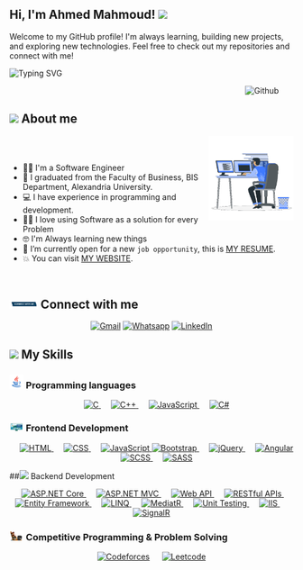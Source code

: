 <h2> Hi, I'm Ahmed Mahmoud! <img src="https://media.giphy.com/media/mGcNjsfWAjY5AEZNw6/giphy.gif" width="50"></h2>
Welcome to my GitHub profile!  
I'm always learning, building new projects, and exploring new technologies.  
Feel free to check out my repositories and connect with me!
<!-- <p align="center">
  <a href="https://git.io/typing-svg"><img src="https://readme-typing-svg.demolab.com?font=Fira+Code&pause=1000&color=D2A306&center=true&vCenter=true&random=false&width=600&lines=Passionate+Software +Developer;Always+learning+new+things;Using+Software+as+a+solution+for+every+Problem;Constantly+Exploring+New+Horizons;Every+Day+is+a+New+Opportunity+to+Learn+and+Grow;Innovative+Solutions,+Driven+by+Technology" alt="Typing SVG" /></a>
</p>
# Welcome to My Project 👋
 -->

![Typing SVG](https://readme-typing-svg.demolab.com?font=Fira+Code&pause=1000&color=D2A306&center=true&vCenter=true&width=600&repeat=true&lines=Passionate+Software+Developer;Always+learning+new+things;Using+Software+as+a+solution+for+every+Problem;Constantly+Exploring+New+Horizons;Every+Day+is+a+New+Opportunity+to+Learn+and+Grow;Innovative+Solutions,+Driven+by+Technology)

<img width="17%" align="right" alt="Github" src="https://user-images.githubusercontent.com/48678280/88862734-4903af80-d201-11ea-968b-9c939d88a37c.gif" />
<br>

## <img src = "https://i.pinimg.com/originals/3f/7e/4e/3f7e4eff7c96e9fe4b8b4b1ff3f7bdb5.gif" width = 6.5%> About me

<img align="right" src="https://github.com/ahmed-elgihamy/ahmed-elgihamy/blob/main/Images/Right_Side.gif?raw=true" width=30%>


<br><br>
- 👨‍💻 I'm a Software Engineer 
- :school: I graduated from the Faculty of Business, BIS Department, Alexandria University.
- :computer: I have experience in programming and development.
- ✍🏻 I love using Software as a solution for every Problem
- 🤓 I'm Always learning new things
- :thinking: I’m currently open for a new `job opportunity`, this is [MY RESUME](https://drive.google.com/file/d/1PWpPgF31MXUPivH5w72fhRXzBaFHw2Sy/view?usp=sharing).
- :boom: You can visit [MY WEBSITE](https://drive.google.com/file/d/1PWpPgF31MXUPivH5w72fhRXzBaFHw2Sy/view?usp=sharing).
<br>




## <img src="https://github.com/ahmed-elgihamy/ahmed-elgihamy/blob/main/Images/Connect-with-me.gif?raw=true" width="10%"> Connect with me
<p align="center">
	<a href="mailto:ahmed.mahmoud.elghamy@gmail.com"><img img src="https://img.shields.io/badge/gmail-%23EA4335.svg?style=plastic&logo=gmail&logoColor=white" alt="Gmail"/></a>
</a>
	<a href="https://wa.me/0201024299781"><img src="https://img.shields.io/badge/whatsapp-%2325D366.svg?style=plastic&logo=whatsapp&logoColor=white" alt="Whatsapp"/></a>
	<a href="https://www.linkedin.com/in/ahmed-mahmoud123?utm_source=share&utm_campaign=share_via&utm_content=profile&utm_medium=android_app"><img src="https://img.shields.io/badge/linkedin-%230A66C2.svg?style=plastic&logo=linkedin&logoColor=white" alt="LinkedIn"/></a>
</a>




## <img src="https://media2.giphy.com/media/QssGEmpkyEOhBCb7e1/giphy.gif?cid=ecf05e47a0n3gi1bfqntqmob8g9aid1oyj2wr3ds3mg700bl&rid=giphy.gif" width ="3%"> My Skills

### <img src="https://github.com/ahmed-elgihamy/ahmed-elgihamy/blob/main/Images/Programming_Languages.gif?raw=true" width=5%> Programming languages

<p align="center"> 
  &emsp; 
  <a href="https://www.cprogramming.com/" target="_blank"> 
    <img alt="C" src="https://img.shields.io/badge/C%20-%232370ED.svg?style=plastic&logo=c&logoColor=white">
  </a> 
  &emsp;
  <a href="https://www.w3schools.com/cpp/" target="_blank"> 
    <img alt="C++" src="https://img.shields.io/badge/C++%20-%2300599C.svg?style=plastic&logo=c%2B%2B&logoColor=white">
  </a> 
  &emsp;
  <a href="https://developer.mozilla.org/en-US/docs/Web/JavaScript" target="_blank"> 
     <img alt="JavaScript" src="https://img.shields.io/badge/JavaScript%20-%23F7DF1E.svg?style=plastic&logo=javascript&logoColor=black">
   </a>
&emsp;
<a href="https://learn.microsoft.com/en-us/dotnet/csharp/" target="_blank">
    <img alt="C#" src="https://img.shields.io/badge/C%23-%23239120.svg?style=plastic&logo=c-sharp&logoColor=white">
</a>


</p>

### <img src="https://github.com/ahmed-elgihamy/ahmed-elgihamy/blob/main/Images/Front_End.gif?raw=true" width=5%>  Frontend Development
<p align="center"> 
  &emsp; 
  <a href="https://www.w3.org/html/" target="_blank"> 
   <img alt="HTML" src="https://img.shields.io/badge/HTML5%20-%23E34F26.svg?style=plastic&logo=html5&logoColor=white">
  </a>   
  &emsp;
  <a href="https://www.w3schools.com/css/" target="_blank">
    <img alt="CSS" src="https://img.shields.io/badge/CSS%20-%231572B6.svg?style=plastic&logo=css3&logoColor=white">
  </a> 
  &emsp;
  <a href="https://developer.mozilla.org/en-US/docs/Web/JavaScript" target="_blank"> 
     <img alt="JavaScript" src="https://img.shields.io/badge/JavaScript%20-%23F7DF1E.svg?style=plastic&logo=javascript&logoColor=black">
   </a>

<a href="https://getbootstrap.com/" target="_blank">
    <img alt="Bootstrap" src="https://img.shields.io/badge/Bootstrap-%23563D7C.svg?style=plastic&logo=bootstrap&logoColor=white">
</a>
&emsp; 
 <a href="https://jquery.com/" target="_blank">
    <img alt="jQuery" src="https://img.shields.io/badge/jQuery-%230769AD.svg?style=plastic&logo=jquery&logoColor=white">
</a>
 &emsp;
<a href="https://angular.io/" target="_blank">
    <img alt="Angular" src="https://img.shields.io/badge/Angular-%23DD0031.svg?style=plastic&logo=angular&logoColor=white">
</a>
&emsp;
<a href="https://sass-lang.com/" target="_blank">
    <img alt="SCSS" src="https://img.shields.io/badge/SCSS-%23C6538C.svg?style=plastic&logo=sass&logoColor=white">
</a>
 &emsp;
<a href="https://sass-lang.com/" target="_blank">
    <img alt="SASS" src="https://img.shields.io/badge/SASS-%23CC6699.svg?style=plastic&logo=sass&logoColor=white">
</a>
	  
</p>


##<img src="https://github.com/ahmed-elgihamy/ahmed-elgihamy/blob/main/Images/Back_End.gif?raw=true" width=5%> Backend Development
<p align="center"> &emsp; <a href="https://dotnet.microsoft.com/en-us/apps/aspnet" target="_blank"> <img alt="ASP.NET Core" src="https://img.shields.io/badge/ASP.NET_Core-%236C3483.svg?style=plastic&logo=.net&logoColor=white"> </a> &emsp; <a href="https://learn.microsoft.com/en-us/aspnet/mvc/" target="_blank"> <img alt="ASP.NET MVC" src="https://img.shields.io/badge/ASP.NET_MVC-%237F8C8D.svg?style=plastic&logo=dotnet&logoColor=white"> </a> &emsp; <a href="https://learn.microsoft.com/en-us/aspnet/web-api/" target="_blank"> <img alt="Web API" src="https://img.shields.io/badge/Web_API-%232C3E50.svg?style=plastic&logo=dotnet&logoColor=white"> </a> &emsp; <a href="https://restfulapi.net/" target="_blank"> <img alt="RESTful APIs" src="https://img.shields.io/badge/RESTful_APIs-%234D7C8A.svg?style=plastic&logo=api&logoColor=white"> </a> &emsp; <a href="https://learn.microsoft.com/en-us/ef/" target="_blank"> <img alt="Entity Framework" src="https://img.shields.io/badge/Entity_Framework-%234CAF50.svg?style=plastic&logo=dotnet&logoColor=white"> </a> &emsp; <a href="https://learn.microsoft.com/en-us/dotnet/csharp/programming-guide/concepts/linq/" target="_blank"> <img alt="LINQ" src="https://img.shields.io/badge/LINQ-%2300BFA6.svg?style=plastic&logo=csharp&logoColor=white"> </a> &emsp; <a href="https://github.com/jbogard/MediatR" target="_blank"> <img alt="MediatR" src="https://img.shields.io/badge/MediatR-%23734DB9.svg?style=plastic&logo=nuget&logoColor=white"> </a> &emsp; <a href="https://learn.microsoft.com/en-us/dotnet/core/testing/unit-testing-with-dotnet-test" target="_blank"> <img alt="Unit Testing" src="https://img.shields.io/badge/Unit_Testing-%232C3E50.svg?style=plastic&logo=xunit&logoColor=white"> </a> &emsp; <a href="https://learn.microsoft.com/en-us/iis/" target="_blank"> <img alt="IIS" src="https://img.shields.io/badge/IIS-%23006BB6.svg?style=plastic&logo=windows&logoColor=white"> </a> &emsp; <a href="https://learn.microsoft.com/en-us/aspnet/signalr/" target="_blank"> <img alt="SignalR" src="https://img.shields.io/badge/SignalR-%23C2185B.svg?style=plastic&logo=signal&logoColor=white"> </a> </p>





 ### <img src="https://github.com/ahmed-elgihamy/ahmed-elgihamy/blob/main/Images/CP_PS.gif?raw=true" width=5%> Competitive Programming & Problem Solving
 
<p align="center">
  &emsp;
    <a href="#"><img alt = "Codeforces" src="https://img.shields.io/badge/codeforces%20-%231F8ACB.svg?style=plastic&logo=codeforces&logoColor=white" /></a>	
  &emsp;
    <a href="#"><img alt = "Leetcode" src="https://img.shields.io/badge/leetcode%20-%23FFA116.svg?style=plastic&logo=leetcode&logoColor=black" /></a>
  &emsp;
</p>




  




  </p>
</div>
</details>

	
